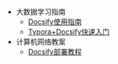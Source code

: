 <!-- _sidebar.md -->

* 大数据学习指南
  * [Docsify使用指南](/ProjectDocs/大数据.md) <!--注意这里是相对路径-->
  * [Typora+Docsify快速入门](/ProjectDocs/Typora+Docsify快速入门.md)
* 计算机网络教案
  * [Docsify部署教程](/ProjectDocs/Docsify部署教程.md)